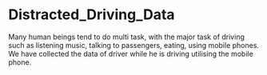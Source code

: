 # Distracted_Driving_Data
Many human beings tend to do multi task, with the major task of driving such as listening music, talking to passengers, eating, using mobile phones. We have collected the data of driver while he is driving utilising the mobile phone.
